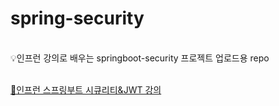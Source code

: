 # spring-security
<br/>
💡인프런 강의로 배우는 springboot-security 프로젝트 업로드용 repo
<br/><br/>

[🔗인프런 스프링부트 시큐리티&JWT 강의](https://inf.run/uGZx)
